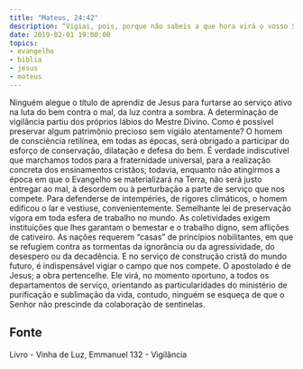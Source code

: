 ```yaml
---
title: "Mateus, 24:42"
description: “Vigiai, pois, porque não sabeis a que hora virá o vosso Senhor.” Jesus (Mateus, 24:42)
date: 2019-02-01 19:00:00
topics: 
- evangelho
- biblia
- jesus
- mateus
---
```


Ninguém alegue o título de aprendiz de Jesus para furtar­se ao serviço ativo
na luta do bem contra o mal, da luz contra a sombra.
A determinação de vigilância partiu dos próprios lábios do Mestre Divino.
Como é possível preservar algum patrimônio precioso sem vigiá­lo
atentamente? O homem de consciência retilínea, em todas as épocas, será obrigado a
participar do esforço de conservação, dilatação e defesa do bem.
É verdade indiscutível que marchamos todos para a fraternidade universal,
para a realização concreta dos ensinamentos cristãos; todavia, enquanto não
atingirmos a época em que o Evangelho se materializará na Terra, não será justo
entregar ao mal, à desordem ou à perturbação a parte de serviço que nos compete.
Para defender­se de intempéries, de rigores climáticos, o homem edificou o
lar e vestiu­se, convenientemente.
Semelhante lei de preservação vigora em toda esfera de trabalho no mundo.
As coletividades exigem instituições que lhes garantam o bem­estar e o trabalho
digno, sem aflições de cativeiro. As nações requerem “casas” de princípios
nobilitantes, em que se refugiem contra as tormentas da ignorância ou da
agressividade, do desespero ou da decadência.
E no serviço de construção cristã do mundo futuro, é indispensável vigiar o
campo que nos compete.
O apostolado é de Jesus; a obra pertence­lhe. Ele virá, no momento
oportuno, a todos os departamentos de serviço, orientando as particularidades do
ministério de purificação e sublimação da vida, contudo, ninguém se esqueça de que
o Senhor não prescinde da colaboração de sentinelas.




## Fonte
Livro - Vinha de Luz, Emmanuel
132 - Vigilância
